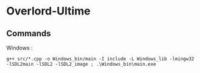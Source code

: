 # Overlord-Ultime

## Commands

Windows :

```g++ src/*.cpp -o Windows_bin/main -I include -L Windows_lib -lmingw32 -lSDL2main -lSDL2 -lSDL2_image ; .\Windows_bin\main.exe```
